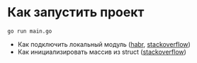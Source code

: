 # Как запустить проект
```shell script
go run main.go
```

* Как подключить локальный модуль ([habr](https://habr.com/ru/post/421411/), [stackoverflow](https://stackoverflow.com/questions/55442878/organize-local-code-in-packages-using-go-modules))
* Как инициализировать массив из struct ([stackoverflow](https://stackoverflow.com/questions/26159416/init-array-of-structs-in-go)) 
